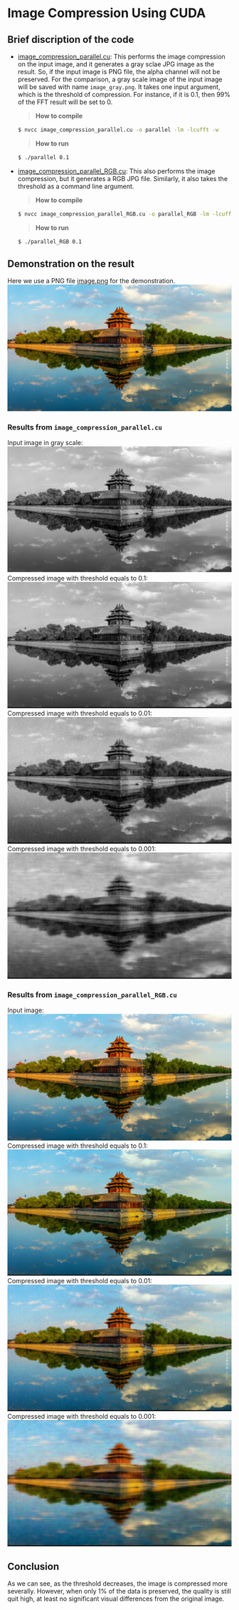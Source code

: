 # Image Compression Using CUDA
## Brief discription of the code
* [image_compression_parallel.cu](./image_compression_parallel.cu): This performs the image compression on the input image, and it generates a gray sclae JPG image as the result. So, if the input image is PNG file, the alpha channel will not be preserved. For the comparison, a gray scale image of the input image will be saved with name `image_gray.png`. It takes one input argument, which is the threshold of compression. For instance, if it is 0.1, then 99% of the FFT result will be set to 0.
  > **How to compile** 
  ```sh
  $ nvcc image_compression_parallel.cu -o parallel -lm -lcufft -w
  ```
  > **How to run**
  ```sh
  $ ./parallel 0.1
  ```
  
* [image_compression_parallel_RGB.cu](./image_compression_parallel_RGB.cu): This also performs the image compression, but it generates a RGB JPG file. Similarly, it also takes the threshold as a command line argument.
  > **How to compile** 
  ```sh
  $ nvcc image_compression_parallel_RGB.cu -o parallel_RGB -lm -lcufft -w
  ```
  > **How to run**
  ```sh
  $ ./parallel_RGB 0.1
  ```

## Demonstration on the result
Here we use a PNG file [image.png](./input_images/image.png) for the demonstration. 
![image.png](./input_images/image.png)

### Results from `image_compression_parallel.cu`
Input image in gray scale:
![image_gray.png](./result_images/image_gray.png)
Compressed image with threshold equals to 0.1:
![image_gray_0.1.jpg](./result_images/result_gray_0.1.jpg)
Compressed image with threshold equals to 0.01:
![image_gray_0.01.jpg](./result_images/result_gray_0.01.jpg)
Compressed image with threshold equals to 0.001:
![image_gray_0.01.jpg](./result_images/result_gray_0.001.jpg)

### Results from `image_compression_parallel_RGB.cu`
Input image:
![image.png](./input_images/image.png)
Compressed image with threshold equals to 0.1:
![image_gray_0.01.jpg](./result_images/result_RGB_0.1.jpg)
Compressed image with threshold equals to 0.01:
![image_gray_0.01.jpg](./result_images/result_RGB_0.01.jpg)
Compressed image with threshold equals to 0.001:
![image_gray_0.01.jpg](./result_images/result_RGB_0.001.jpg)

## Conclusion
As we can see, as the threshold decreases, the image is compressed more severally. However, when only 1% of the data is preserved, the quality is still quit high, at least no significant visual differences from the original image.